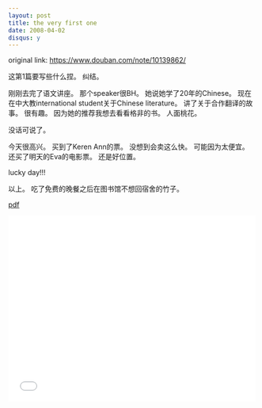 ```yaml
---
layout: post
title: the very first one
date: 2008-04-02
disqus: y
---
```


original link: https://www.douban.com/note/10139862/

这第1篇要写些什么捏。
纠结。

刚刚去完了语文讲座。
那个speaker很BH。
她说她学了20年的Chinese。
现在在中大教international student关于Chinese literature。
讲了关于合作翻译的故事。
很有趣。
因为她的推荐我想去看看格非的书。
人面桃花。

没话可说了。

今天很高兴。
买到了Keren Ann的票。
没想到会卖这么快。
可能因为太便宜。
还买了明天的Eva的电影票。
还是好位置。

lucky day!!!


以上。
吃了免费的晚餐之后在图书馆不想回宿舍的竹子。

[pdf](/assets/aortic-thromboembolism-in-cats.pdf)

<embed src="/assets/aortic-thromboembolism-in-cats.pdf" width="500" height="375" type="application/pdf">
